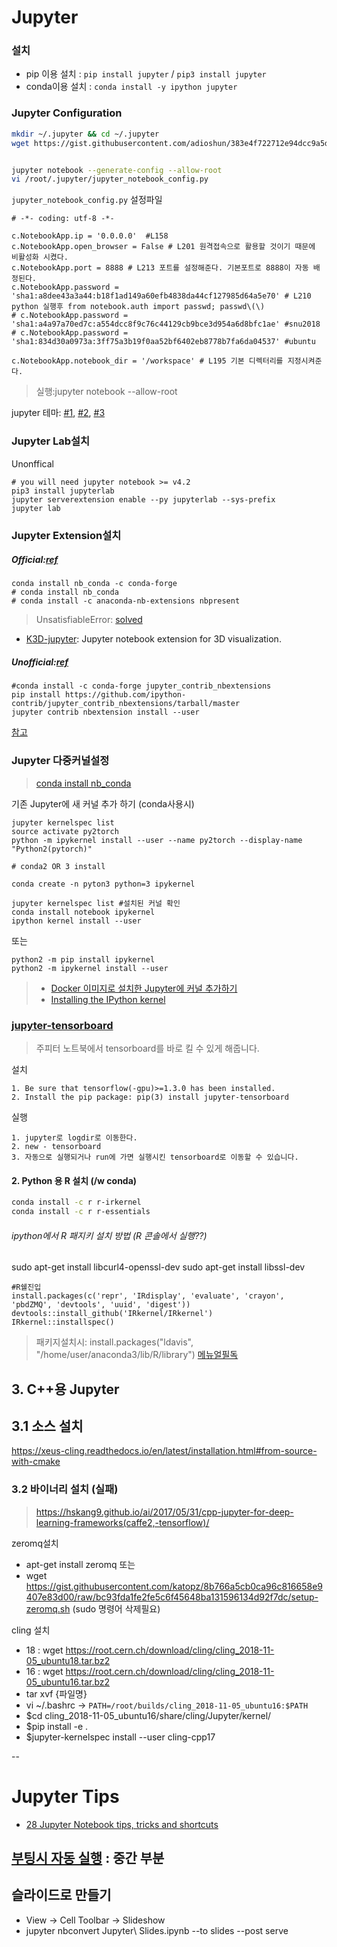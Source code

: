 # Jupyter 


### 설치 

- pip 이용 설치 : `pip install jupyter` / `pip3 install jupyter`
- conda이용 설치 : `conda install -y ipython jupyter`

### Jupyter Configuration

```bash
mkdir ~/.jupyter && cd ~/.jupyter 
wget https://gist.githubusercontent.com/adioshun/383e4f722712e94dcc9a5d8c9fda2bf4/raw/bbd7d9a23af2af47cd518261c74ef10a2c304ccd/jupyter_notebook_config.py


jupyter notebook --generate-config --allow-root
vi /root/.jupyter/jupyter_notebook_config.py
```
`jupyter_notebook_config.py` 설정파일
```
# -*- coding: utf-8 -*- 

c.NotebookApp.ip = '0.0.0.0'  #L158
c.NotebookApp.open_browser = False # L201 원격접속으로 활용할 것이기 때문에 비활성화 시켰다.
c.NotebookApp.port = 8888 # L213 포트를 설정해준다. 기본포트로 8888이 자동 배정된다.
c.NotebookApp.password = 'sha1:a8dee43a3a44:b18f1ad149a60efb4838da44cf127985d64a5e70' # L210 python 실행후 from notebook.auth import passwd; passwd\(\)
# c.NotebookApp.password = 'sha1:a4a97a70ed7c:a554dcc8f9c76c44129cb9bce3d954a6d8bfc1ae' #snu2018
# c.NotebookApp.password = 'sha1:834d30a0973a:3ff75a3b19f0aa52bf6402eb8778b7fa6da04537' #ubuntu

c.NotebookApp.notebook_dir = '/workspace' # L195 기본 디렉터리를 지정시켜준다.
```


> 실행:jupyter notebook --allow-root

jupyter 테마: [#1](https://github.com/powerpak/jupyter-dark-theme), [#2](http://haanjack.github.io/jupyter/theme/2016/03/08/jupyter-theme.html), [#3](https://github.com/dunovank/jupyter-themes)

### Jupyter Lab설치

Unonffical
```
# you will need jupyter notebook >= v4.2
pip3 install jupyterlab
jupyter serverextension enable --py jupyterlab --sys-prefix
jupyter lab
```
### Jupyter Extension설치
##### Official:[ref](https://docs.continuum.io/anaconda/jupyter-notebook-extensions)
```
conda install nb_conda -c conda-forge
# conda install nb_conda
# conda install -c anaconda-nb-extensions nbpresent

```
> UnsatisfiableError: [solved](https://github.com/ContinuumIO/anaconda-issues/issues/1423)

- [K3D-jupyter](https://github.com/K3D-tools/K3D-jupyter): Jupyter notebook extension for 3D visualization.

##### Unofficial:[ref](https://jupyter-contrib-nbextensions.readthedocs.io/en/latest/install.html)
```
#conda install -c conda-forge jupyter_contrib_nbextensions
pip install https://github.com/ipython-contrib/jupyter_contrib_nbextensions/tarball/master
jupyter contrib nbextension install --user
```
[참고](https://github.com/ipython-contrib/jupyter_contrib_nbextensions)

### Jupyter 다중커널설정

> [conda install nb_conda](https://blog.naver.com/ryu_0108/221198673685)

기존 Jupyter에 새 커널 추가 하기 (conda사용시)

```
jupyter kernelspec list
source activate py2torch
python -m ipykernel install --user --name py2torch --display-name "Python2(pytorch)"
```

```
# conda2 OR 3 install 

conda create -n pyton3 python=3 ipykernel

jupyter kernelspec list #설치된 커널 확인 
conda install notebook ipykernel
ipython kernel install --user
```

또는 
```
python2 -m pip install ipykernel
python2 -m ipykernel install --user
```

> - [Docker 이미지로 설치한 Jupyter에 커널 추가하기](http://mazdah.tistory.com/784)
> - [Installing the IPython kernel](http://ipython.readthedocs.io/en/stable/install/kernel_install.html)


### [jupyter-tensorboard ](https://github.com/lspvic/jupyter_tensorboard)

> 주피터 노트북에서 tensorboard를 바로 킬 수 있게 해줍니다.

설치

```
1. Be sure that tensorflow(-gpu)>=1.3.0 has been installed.
2. Install the pip package: pip(3) install jupyter-tensorboard
```

실행

```
1. jupyter로 logdir로 이동한다.
2. new - tensorboard
3. 자동으로 실행되거나 run에 가면 실행시킨 tensorboard로 이동할 수 있습니다.
```



#### 2. Python 용 R 설치 \(/w conda\)

```bash
conda install -c r r-irkernel
conda install -c r r-essentials
```

###### ipython에서 R 패지키 설치 방법 \(R 콘솔에서 실행??\)

sudo apt-get install libcurl4-openssl-dev
sudo apt-get install libssl-dev
```
#R쉘진입
install.packages(c('repr', 'IRdisplay', 'evaluate', 'crayon', 'pbdZMQ', 'devtools', 'uuid', 'digest'))
devtools::install_github('IRkernel/IRkernel')
IRkernel::installspec()
```

> 패키지설치시: install.packages("ldavis", "/home/user/anaconda3/lib/R/library")
> [메뉴얼필독](https://www.r-bloggers.com/jupyter-and-r-markdown-notebooks-with-r/amp/)


## 3. C++용 Jupyter 

## 3.1 소스 설치 

https://xeus-cling.readthedocs.io/en/latest/installation.html#from-source-with-cmake

### 3.2 바이너리 설치 (실패)

> https://hskang9.github.io/ai/2017/05/31/cpp-jupyter-for-deep-learning-frameworks(caffe2,-tensorflow)/

zeromq설치 
- apt-get install zeromq 또는 
- wget https://gist.githubusercontent.com/katopz/8b766a5cb0ca96c816658e9407e83d00/raw/bc93fda1fe2fe5c6f45648ba131596134d92f7dc/setup-zeromq.sh (sudo 명령어 삭제필요)

cling 설치 
- 18 : wget https://root.cern.ch/download/cling/cling_2018-11-05_ubuntu18.tar.bz2
- 16 : wget https://root.cern.ch/download/cling/cling_2018-11-05_ubuntu16.tar.bz2
- tar xvf {파일명}
- vi ~/.bashrc -> `PATH=/root/builds/cling_2018-11-05_ubuntu16:$PATH`
- $cd cling_2018-11-05_ubuntu16/share/cling/Jupyter/kernel/
- $pip install -e .
- $jupyter-kernelspec install --user cling-cpp17




-- 
# Jupyter Tips

- [28 Jupyter Notebook tips, tricks and shortcuts](https://www.dataquest.io/blog/jupyter-notebook-tips-tricks-shortcuts/)

## [부팅시 자동 실행](https://dymaxionkim.github.io/beautiful-jekyll/2017-01-23-Jupyter/) : 중간 부분 

## 슬라이드로 만들기 

- View → Cell Toolbar → Slideshow
- jupyter nbconvert Jupyter\ Slides.ipynb --to slides --post serve